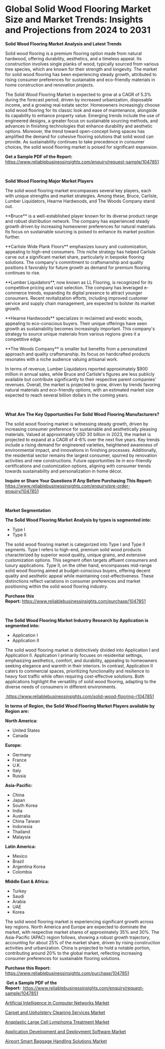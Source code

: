<p><h1>Global Solid Wood Flooring Market Size and Market Trends: Insights and Projections from 2024 to 2031</h1></p><p><strong>Solid Wood Flooring Market Analysis and Latest Trends</strong></p>
<p><p>Solid wood flooring is a premium flooring option made from natural hardwood, offering durability, aesthetics, and a timeless appeal. Its construction involves single planks of wood, typically sourced from various tree species, which are known for their strength and longevity. The market for solid wood flooring has been experiencing steady growth, attributed to rising consumer preferences for sustainable and eco-friendly materials in home construction and renovation projects.</p><p>The Solid Wood Flooring Market is expected to grow at a CAGR of 5.3% during the forecast period, driven by increased urbanization, disposable income, and a growing real estate sector. Homeowners increasingly choose solid wood flooring for its classic look and ease of maintenance, alongside its capability to enhance property value. Emerging trends include the use of engineered designs, a greater focus on sustainable sourcing methods, and advances in finishing technologies that enhance durability and aesthetic options. Moreover, the trend toward open-concept living spaces has amplified the demand for cohesive flooring solutions that solid wood can provide. As sustainability continues to take precedence in consumer choices, the solid wood flooring market is poised for significant expansion.</p></p>
<p><strong>Get a Sample PDF of the Report:&nbsp;</strong> <a href="https://www.reliablebusinessinsights.com/enquiry/request-sample/1047851?utm_campaign=1873&utm_medium=2&utm_source=Github&utm_content=ia&utm_term=12122024&utm_id=solid-wood-flooring">https://www.reliablebusinessinsights.com/enquiry/request-sample/1047851</a></p>
<p>&nbsp;</p>
<p><strong>Solid Wood Flooring Major Market Players</strong></p>
<p><p>The solid wood flooring market encompasses several key players, each with unique strengths and market strategies. Among these, Bruce, Carlisle, Lumber Liquidators, Hearne Hardwoods, and The Woods Company stand out.</p><p>**Bruce** is a well-established player known for its diverse product range and robust distribution network. The company has experienced steady growth driven by increasing homeowner preferences for natural materials. Its focus on sustainable sourcing is poised to enhance its market position further.</p><p>**Carlisle Wide Plank Floors** emphasizes luxury and customization, appealing to high-end consumers. This niche strategy has helped Carlisle carve out a significant market share, particularly in bespoke flooring solutions. The company's commitment to craftsmanship and quality positions it favorably for future growth as demand for premium flooring continues to rise.</p><p>**Lumber Liquidators**, now known as LL Flooring, is recognized for its competitive pricing and vast selection. The company has leveraged e-commerce trends, expanding its digital presence to attract younger consumers. Recent revitalization efforts, including improved customer service and supply chain management, are expected to bolster its market growth.</p><p>**Hearne Hardwoods** specializes in reclaimed and exotic woods, appealing to eco-conscious buyers. Their unique offerings have seen growth as sustainability becomes increasingly important. This company's strategy to source unique materials from various regions gives it a competitive edge.</p><p>**The Woods Company** is smaller but benefits from a personalized approach and quality craftsmanship. Its focus on handcrafted products resonates with a niche audience valuing artisanal work.</p><p>In terms of revenue, Lumber Liquidators reported approximately $900 million in annual sales, while Bruce and Carlisle's figures are less publicly available but contribute significantly to their respective parent companies’ revenues. Overall, the market is projected to grow, driven by trends favoring natural materials and eco-friendly options, with an estimated market size expected to reach several billion dollars in the coming years.</p></p>
<p>&nbsp;</p>
<p><strong>What Are The Key Opportunities For Solid Wood Flooring Manufacturers?</strong></p>
<p><p>The solid wood flooring market is witnessing steady growth, driven by increasing consumer preference for sustainable and aesthetically pleasing materials. Valued at approximately USD 30 billion in 2023, the market is projected to expand at a CAGR of 4-6% over the next five years. Key trends include a rising demand for engineered varieties, heightened awareness of environmental impact, and innovations in finishing processes. Additionally, the residential sector remains the largest consumer, spurred by renovation activities and new constructions. Future opportunities lie in eco-friendly certifications and customization options, aligning with consumer trends towards sustainability and personalization in home décor.</p></p>
<p><strong>Inquire or Share Your Questions If Any Before Purchasing This Report:</strong> <a href="https://www.reliablebusinessinsights.com/enquiry/pre-order-enquiry/1047851?utm_campaign=1873&utm_medium=2&utm_source=Github&utm_content=ia&utm_term=12122024&utm_id=solid-wood-flooring">https://www.reliablebusinessinsights.com/enquiry/pre-order-enquiry/1047851</a></p>
<p>&nbsp;</p>
<p><strong>Market Segmentation</strong></p>
<p><strong>The Solid Wood Flooring Market Analysis by types is segmented into:</strong></p>
<p><ul><li>Type I</li><li>Type II</li></ul></p>
<p><p>The solid wood flooring market is categorized into Type I and Type II segments. Type I refers to high-end, premium solid wood products characterized by superior wood quality, unique grains, and extensive customization options. This segment often targets affluent consumers and luxury applications. Type II, on the other hand, encompasses mid-range solid wood flooring aimed at budget-conscious buyers, offering decent quality and aesthetic appeal while maintaining cost-effectiveness. These distinctions reflect variations in consumer preferences and market positioning within the solid wood flooring industry.</p></p>
<p><strong>Purchase this Report:&nbsp;</strong><a href="https://www.reliablebusinessinsights.com/purchase/1047851?utm_campaign=1873&utm_medium=2&utm_source=Github&utm_content=ia&utm_term=12122024&utm_id=solid-wood-flooring">https://www.reliablebusinessinsights.com/purchase/1047851</a></p>
<p>&nbsp;</p>
<p><strong>The Solid Wood Flooring Market Industry Research by Application is segmented into:</strong></p>
<p><ul><li>Application I</li><li>Application II</li></ul></p>
<p><p>The solid wood flooring market is distinctively divided into Application I and Application II. Application I primarily focuses on residential settings, emphasizing aesthetics, comfort, and durability, appealing to homeowners seeking elegance and warmth in their interiors. In contrast, Application II caters to commercial spaces, prioritizing functionality and resilience to heavy foot traffic while often requiring cost-effective solutions. Both applications highlight the versatility of solid wood flooring, adapting to the diverse needs of consumers in different environments.</p></p>
<p><a href="https://www.reliablebusinessinsights.com/solid-wood-flooring-r1047851?utm_campaign=1873&utm_medium=2&utm_source=Github&utm_content=ia&utm_term=12122024&utm_id=solid-wood-flooring">&nbsp;https://www.reliablebusinessinsights.com/solid-wood-flooring-r1047851</a></p>
<p><strong>In terms of Region, the Solid Wood Flooring Market Players available by Region are:</strong></p>
<p>
    <p> <strong> North America: </strong>
        <ul>
            <li>United States</li>
            <li>Canada</li>
        </ul>
        </p> 
    <p> <strong> Europe: </strong>
        <ul>
            <li>Germany</li>
            <li>France</li>
            <li>U.K.</li>
            <li>Italy</li>
            <li>Russia</li>
        </ul>
        </p> 
    <p> <strong> Asia-Pacific: </strong>
        <ul>
            <li>China</li>
            <li>Japan</li>
            <li>South Korea</li>
            <li>India</li>
            <li>Australia</li>
            <li>China Taiwan</li>
            <li>Indonesia</li>
            <li>Thailand</li>
            <li>Malaysia</li>
        </ul>
        </p> 
    <p> <strong> Latin America: </strong>
        <ul>
            <li>Mexico</li>
            <li>Brazil</li>
            <li>Argentina Korea</li>
            <li>Colombia</li>
        </ul>
        </p> 
    <p> <strong> Middle East & Africa: </strong>
        <ul>
            <li>Turkey</li>
            <li>Saudi</li>
            <li>Arabia</li>
            <li>UAE</li>
            <li>Korea</li>
        </ul>
    </p>
    </p>
<p><p>The solid wood flooring market is experiencing significant growth across key regions. North America and Europe are expected to dominate the market, with respective market shares of approximately 35% and 30%. The Asia-Pacific (APAC) region follows, showing a robust growth trajectory, accounting for about 25% of the market share, driven by rising construction activities and urbanization. China is projected to hold a notable portion, contributing around 20% to the global market, reflecting increasing consumer preferences for sustainable flooring solutions.</p></p>
<p><strong>Purchase this Report: </strong><a href="https://www.reliablebusinessinsights.com/purchase/1047851?utm_campaign=1873&utm_medium=2&utm_source=Github&utm_content=ia&utm_term=12122024&utm_id=solid-wood-flooring">https://www.reliablebusinessinsights.com/purchase/1047851</a></p>
<p>&nbsp;<strong>Get a Sample PDF of the Report:&nbsp;&nbsp;</strong><a href="https://www.reliablebusinessinsights.com/enquiry/request-sample/1047851?utm_campaign=1873&utm_medium=2&utm_source=Github&utm_content=ia&utm_term=12122024&utm_id=solid-wood-flooring">https://www.reliablebusinessinsights.com/enquiry/request-sample/1047851</a></p>
<p><strong></strong></p>
<p><p><a href="https://www.linkedin.com/pulse/a-mkt-nova-vc8zf?utm_campaign=1873&utm_medium=2&utm_source=Github&utm_content=ia&utm_term=12122024&utm_id=solid-wood-flooring">Artificial Intelligence in Computer Networks Market</a></p><p><a href="https://www.linkedin.com/pulse/a-mkt-nova-vc8zf?utm_campaign=1873&utm_medium=2&utm_source=Github&utm_content=ia&utm_term=12122024&utm_id=solid-wood-flooring">Carpet and Upholstery Cleaning Services Market</a></p><p><a href="https://www.linkedin.com/pulse/a-mkt-nova-vc8zf?utm_campaign=1873&utm_medium=2&utm_source=Github&utm_content=ia&utm_term=12122024&utm_id=solid-wood-flooring">Anaplastic Large Cell Lymphoma Treatment Market</a></p><p><a href="https://www.linkedin.com/pulse/a-mkt-nova-vc8zf?utm_campaign=1873&utm_medium=2&utm_source=Github&utm_content=ia&utm_term=12122024&utm_id=solid-wood-flooring">Application Development and Deployment Software Market</a></p><p><a href="https://www.linkedin.com/pulse/a-mkt-nova-vc8zf?utm_campaign=1873&utm_medium=2&utm_source=Github&utm_content=ia&utm_term=12122024&utm_id=solid-wood-flooring">Airport Smart Baggage Handling Solutions Market</a></p></p>